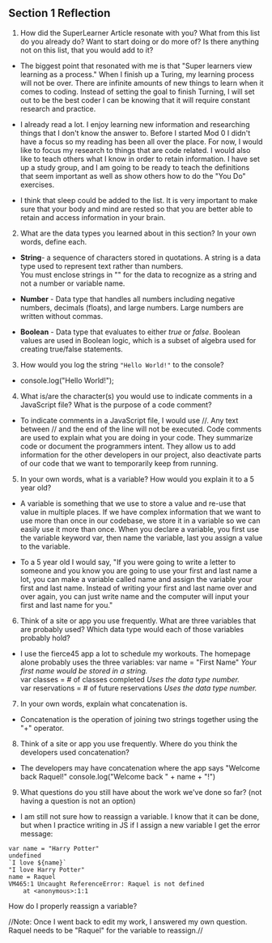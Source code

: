 ## Section 1 Reflection

1. How did the SuperLearner Article resonate with you? What from this list do you already do? Want to start doing or do more of? Is there anything not on this list, that you would add to it?

* The biggest point that resonated with me is that "Super learners view learning as a process."  When I finish up a Turing, my learning process will not be over.  There are infinite amounts of new things to learn when it comes to coding.  Instead of setting the goal to finish Turning, I will set out to be the best coder I can be knowing that it will require constant research and practice.  

* I already read a lot.  I enjoy learning new information and researching things that I don't know the answer to.  Before I started Mod 0 I didn't have a focus so my reading has been all over the place.  For now, I would like to focus my research to things that are code related.  I would also like to teach others what I know in order to retain information.  I have set up a study group, and I am going to be ready to teach the definitions that seem important as well as show others how to do the "You Do" exercises.  

* I think that sleep could be added to the list.  It is very important to make sure that your body and mind are rested so that you are better able to retain and access information in your brain.  

2. What are the data types you learned about in this section? In your own words, define each.
* __String__- a sequence of characters stored in quotations.  A string is a data type used to represent text rather than numbers.  
You must enclose strings in "" for the data to recognize as a string and not a number or variable name.  

* __Number__ - Data type that handles all numbers including negative numbers, decimals (floats), and large numbers.  Large
numbers are written without commas.  

* __Boolean__ - Data type that evaluates to either *true* or *false*.  Boolean values are used in Boolean logic, which is a
subset of algebra used for creating true/false statements.  

3. How would you log the string `"Hello World!"` to the console?

* console.log("Hello World!");

4. What is/are the character(s) you would use to indicate comments in a JavaScript file? What is the purpose of a code comment?

* To indicate comments in a JavaScript file, I would use //.  Any text between // and the end of the line will not be
executed.  Code comments are used to explain what you are doing in your code.  They summarize code or document the programmers
intent.  They allow us to add information for the other developers in our project, also deactivate parts of our code that we
want to temporarily keep from running.  

5. In your own words, what is a variable? How would you explain it to a 5 year old?

* A variable is something that we use to store a value and re-use that value in multiple places.  If we have complex information that we want to use more than once in our codebase, we store it in a variable so we can easily use it more than once.  When you
declare a variable, you first use the variable keyword var, then name the variable, last you assign a value to the variable.  

* To a 5 year old I would say, "If you were going to write a letter to someone and you know you are going to use your first and last name a lot, you can make a variable called name and assign the variable your first and last name.  Instead of writing your first and last name over and over again, you can just write name and the computer will input your first and last name for you."

6. Think of a site or app you use frequently. What are three variables that are probably used? Which data type would each of those variables probably hold?

* I use the fierce45 app a lot to schedule my workouts.  The homepage alone probably uses the three variables:
var name = "First Name"  *Your first name would be stored in a string.*  
var classes = # of classes completed  *Uses the data type number.*  
var reservations = # of future reservations   *Uses the data type number.*

7. In your own words, explain what concatenation is.

* Concatenation is the operation of joining two strings together using the "+" operator.  

8. Think of a site or app you use frequently. Where do you think the developers used concatenation?

* The developers may have concatenation where the app says "Welcome back Raquel!"
console.log("Welcome back " + name + "!")


9. What questions do you still have about the work we've done so far? (not having a question is not an option)

* I am still not sure how to reassign a variable.  I know that it can be done, but when I practice writing in JS if I assign a new variable I get the error message:
```
var name = "Harry Potter"
undefined
`I love ${name}`
"I love Harry Potter"
name = Raquel
VM465:1 Uncaught ReferenceError: Raquel is not defined
    at <anonymous>:1:1
```
How do I properly reassign a variable?

 //Note:  Once I went back to edit my work, I answered my own question.  Raquel
 needs to be "Raquel" for the variable to reassign.//  
